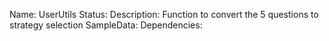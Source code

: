 Name: UserUtils
Status:
Description: Function to convert the 5 questions to strategy selection
SampleData:
Dependencies:
